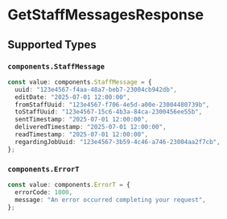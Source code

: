 # GetStaffMessagesResponse


## Supported Types

### `components.StaffMessage`

```typescript
const value: components.StaffMessage = {
  uuid: "123e4567-f4aa-48a7-beb7-23004cb942db",
  editDate: "2025-07-01 12:00:00",
  fromStaffUuid: "123e4567-f706-4e5d-a00e-23004480739b",
  toStaffUuid: "123e4567-15c6-4b3a-84ca-2300456ee55b",
  sentTimestamp: "2025-07-01 12:00:00",
  deliveredTimestamp: "2025-07-01 12:00:00",
  readTimestamp: "2025-07-01 12:00:00",
  regardingJobUuid: "123e4567-3b59-4c46-a746-23004aa2f7cb",
};
```

### `components.ErrorT`

```typescript
const value: components.ErrorT = {
  errorCode: 1000,
  message: "An error occurred completing your request",
};
```

